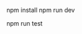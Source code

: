 <!-- To run the project -->

npm install
npm run dev

<!-- To run the tests -->
npm run test         
